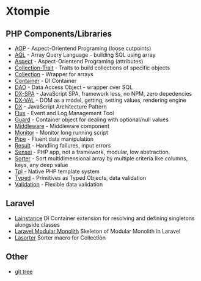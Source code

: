 # Xtompie

## PHP Components/Libraries

- [AOP](https://github.com/xtompie/aop) - Aspect-Orientend Programing  (loose cutpoints)
- [AQL](https://github.com/xtompie/aql) - Array Query Language - building SQL using array
- [Aspect](https://github.com/xtompie/aspect) - Aspect-Orientend Programing (attributes)
- [Collection-Trait](https://github.com/xtompie/collection-trait) - Traits to build collections of specific objects
- [Collection](https://github.com/xtompie/collection) - Wrapper for arrays
- [Container](https://github.com/xtompie/container) - DI Container
- [DAO](https://github.com/xtompie/dao) - Data Access Object - wrapper over SQL
- [DX-SPA](https://github.com/xtompie/dx-spa) - JavaScript SPA, framework less, no NPM, zero depedencies
- [DX-VAL](https://github.com/xtompie/dx-val) - DOM as a model, getting, setting values, rendering engine
- [DX](https://github.com/xtompie/dx) - JavaScript Architecture Pattern
- [Flux](https://github.com/xtompie/flux) - Event and Log Management Tool
- [Guard](https://github.com/xtompie/guard) - Container object for dealing with optional/null values
- [Middleware](https://github.com/xtompie/middleware) - Middleware component
- [Monitor](https://github.com/xtompie/monitor) - Monitor long running script
- [Pipe](https://github.com/xtompie/pipe) - Fluent data manipulation
- [Result](https://github.com/xtompie/result) - Handling failures, input errors
- [Sensei](https://github.com/xtompie/sensei) - PHP app, not a framework, modular, low abstraction.
- [Sorter](https://github.com/xtompie/sorter) - Sort multidimensional array by multiple criteria like columns, keys, any deep value
- [Tpl](https://github.com/xtompie/tpl) - Native PHP template system
- [Typed](https://github.com/xtompie/typed) - Primitives as Typed Objects, data validation
- [Validation](https://github.com/xtompie/validation) - Flexible data validation

## Laravel

- [Lainstance](https://github.com/xtompie/lainstance) DI Container extension for resolving and defining singletons alongside classes
- [Laravel Modular Monolith](https://github.com/xtompie/laravel-modular-monolith) Skeleton of Modular Monolith in Laravel
- [Lasorter](https://github.com/xtompie/lasorter) Sorter macro for Collection

## Other

- [git tree](https://gist.github.com/xtompie/6040a2a3fb1202d0f882f0cff85da1ec)
